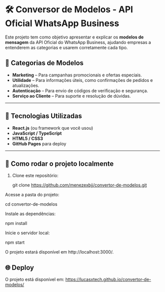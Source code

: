 # 🛠️ Conversor de Modelos - API Oficial WhatsApp Business

Este projeto tem como objetivo apresentar e explicar os **modelos de mensagem** da API Oficial do WhatsApp Business, ajudando empresas a entenderem as categorias e usarem corretamente cada tipo.

## 📂 Categorias de Modelos

- **Marketing** – Para campanhas promocionais e ofertas especiais.
- **Utilidade** – Para informações úteis, como confirmações de pedidos e atualizações.
- **Autenticação** – Para envio de códigos de verificação e segurança.
- **Serviço ao Cliente** – Para suporte e resolução de dúvidas.

---

## 🚀 Tecnologias Utilizadas

- **React.js** (ou framework que você usou)
- **JavaScript / TypeScript**
- **HTML5 / CSS3**
- **GitHub Pages** para deploy

---

## 🔧 Como rodar o projeto localmente

1. Clone este repositório:

   git clone https://github.com/menezexbjj/convertor-de-modelos.git

Acesse a pasta do projeto:

cd convertor-de-modelos

Instale as dependências:

npm install

Inicie o servidor local:

npm start

O projeto estará disponível em http://localhost:3000/.

## 🌐 Deploy

O projeto está disponível em: https://lucasxtech.github.io/convertor-de-modelos/